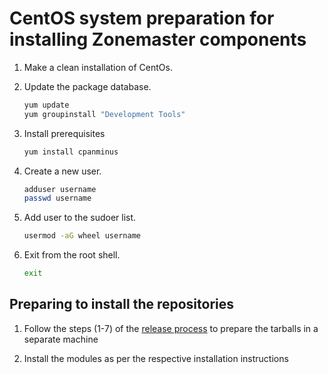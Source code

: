 # CentOS system preparation for installing Zonemaster components

1. Make a clean installation of CentOs.

2. Update the package database.

   ```sh
   yum update
   yum groupinstall "Development Tools"
   ```

3. Install prerequisites

   ```sh
   yum install cpanminus
   ```

4. Create a new user.

   ```sh
   adduser username
   passwd username
   ```

5. Add user to the sudoer list.

   ```sh
   usermod -aG wheel username
   ```

6. Exit from the root shell.

   ```sh
   exit
   ```


## Preparing to install the repositories

1. Follow the steps (1-7) of the [release
process](https://github.com/zonemaster/zonemaster/blob/master/docs/internal-documentation/maintenance/ReleaseProcess.md) to prepare the tarballs in a separate machine 

2. Install the modules as per the respective installation instructions
